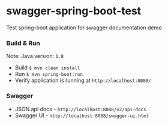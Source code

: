 # swagger-spring-boot-test
Test spring-boot application for swagger documentation demo


### Build & Run

Note: Java version: ``1.8``

* Build ``$ mvn clean install``
* Run ``$ mvn spring-boot:run``
* Verify application is running at ``http://localhost:8088/``



### Swagger

* JSON api docs - ``http://localhost:8088/v2/api-docs``
* Swagger UI - ``http://localhost:8088/swagger-ui.html``

